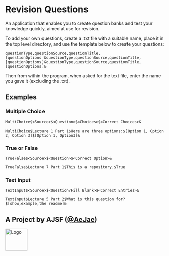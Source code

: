 # Revision Questions
An application that enables you to create question banks and test your knowledge quickly, aimed at use for revision.

To add your own questions, create a .txt file with a suitable name, place it in the top level directory, and use the template below to create your questions:

```plaintext
questionType,questionSource,questionTitle,[questionOptions]&questionType,questionSource,questionTitle,[questionOptions]&questionType,questionSource,questionTitle,[questionOptions]&
```
Then from within the program, when asked for the text file, enter the name you gave it (excluding the .txt).

## Examples

### Multiple Choice
`MultiChoice$<Source>$<Question>$<Choices>$<Correct Choices>&`
```plaintext
MultiChoice$Lecture 1 Part 1$Here are three options:$[Option 1, Option 2, Option 3]$[Option 1, Option3]&
```

### True or False
`TrueFalse$<Source>$<Question>$<Correct Option>&`
```plaintext
TrueFalse$Lecture 7 Part 1$This is a repository.$True
```

### Text Input
`TextInput$<Source>$<Question/Fill Blank>$<Correct Entries>&`
```plaintext
TextInput$Lecture 5 Part 2$What is this question for?$[show,example,the readme]&
```

## A Project by AJSF ([@AeJae](https://github.com/AeJae))
<a href="https://arun-fletcher.super.site/" target="_blank"><img src="https://super-static-assets.s3.amazonaws.com/46259e8a-18b0-450f-842a-c773f0c8f2ae/uploads/logo/aba94c59-2eb9-4c3e-bedd-857e4b7535b4.png" alt="Logo" width="70px"></a>
